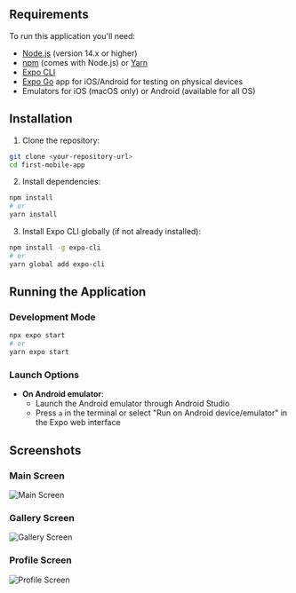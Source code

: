 ## Requirements

To run this application you'll need:

- [Node.js](https://nodejs.org/) (version 14.x or higher)
- [npm](https://www.npmjs.com/) (comes with Node.js) or [Yarn](https://yarnpkg.com/)
- [Expo CLI](https://docs.expo.dev/get-started/installation/)
- [Expo Go](https://expo.dev/client) app for iOS/Android for testing on physical devices
- Emulators for iOS (macOS only) or Android (available for all OS)

## Installation

1. Clone the repository:

```bash
git clone <your-repository-url>
cd first-mobile-app
```

2. Install dependencies:

```bash
npm install
# or
yarn install
```

3. Install Expo CLI globally (if not already installed):

```bash
npm install -g expo-cli
# or
yarn global add expo-cli
```

## Running the Application

### Development Mode

```bash
npx expo start
# or
yarn expo start
```

### Launch Options


- **On Android emulator**:
  - Launch the Android emulator through Android Studio
  - Press `a` in the terminal or select "Run on Android device/emulator" in the Expo web interface

## Screenshots

### Main Screen
![Main Screen](./screenshots/main.jpg)

### Gallery Screen
![Gallery Screen](./screenshots/gal.jpg)

### Profile Screen
![Profile Screen](./screenshots/profile.jpg)





